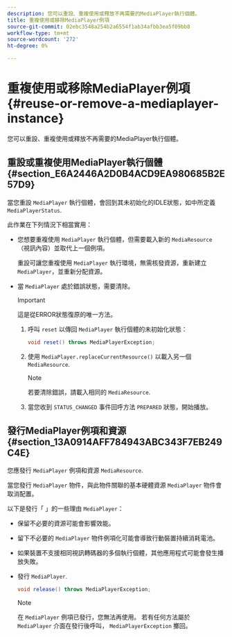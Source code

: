 ```yaml
---
description: 您可以重設、重複使用或釋放不再需要的MediaPlayer執行個體。
title: 重複使用或移除MediaPlayer例項
source-git-commit: 02ebc3548a254b2a6554f1ab34afbb3ea5f09bb8
workflow-type: tm+mt
source-wordcount: '272'
ht-degree: 0%

---
```


# 重複使用或移除MediaPlayer例項 {#reuse-or-remove-a-mediaplayer-instance}

您可以重設、重複使用或釋放不再需要的MediaPlayer執行個體。

## 重設或重複使用MediaPlayer執行個體 {#section_E6A2446A2D0B4ACD9EA980685B2E57D9}

當您重設 `MediaPlayer` 執行個體，會回到其未初始化的IDLE狀態，如中所定義 `MediaPlayerStatus`.

此作業在下列情況下相當實用：

* 您想要重複使用 `MediaPlayer` 執行個體，但需要載入新的 `MediaResource` （視訊內容）並取代上一個例項。

  重設可讓您重複使用 `MediaPlayer` 執行環境，無需核發資源，重新建立 `MediaPlayer`，並重新分配資源。

* 當 `MediaPlayer` 處於錯誤狀態，需要清除。

  >[!IMPORTANT]
  >
  >這是從ERROR狀態復原的唯一方法。

   1. 呼叫 `reset` 以傳回 `MediaPlayer` 執行個體的未初始化狀態：

      ```java
      void reset() throws MediaPlayerException; 
      ```

   1. 使用 `MediaPlayer.replaceCurrentResource()` 以載入另一個 `MediaResource`.

      >[!NOTE]
      >
      >若要清除錯誤，請載入相同的 `MediaResource`.

   1. 當您收到 `STATUS_CHANGED` 事件回呼方法 `PREPARED` 狀態，開始播放。

## 發行MediaPlayer例項和資源 {#section_13A0914AFF784943ABC343F7EB249C4E}

您應發行 `MediaPlayer` 例項和資源 `MediaResource`.

當您發行 `MediaPlayer` 物件，與此物件關聯的基本硬體資源 `MediaPlayer` 物件會取消配置。

以下是發行「 」的一些理由 `MediaPlayer`：

* 保留不必要的資源可能會影響效能。
* 留下不必要的 `MediaPlayer` 物件例項化可能會導致行動裝置持續消耗電池。
* 如果裝置不支援相同視訊轉碼器的多個執行個體，其他應用程式可能會發生播放失敗。

* 發行 `MediaPlayer`.

  ```java
  void release() throws MediaPlayerException;
  ```

  >[!NOTE]
  >
  >在 `MediaPlayer` 例項已發行，您無法再使用。 若有任何方法屬於 `MediaPlayer` 介面在發行後呼叫， `MediaPlayerException` 擲回。
